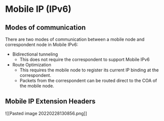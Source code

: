 # Mobile IP (IPv6)
## Modes of communication
There are two modes of communication between a mobile node and correspondent node in Mobile IPv6:
- Bidirectional tunneling
	- This does not require the correspondent to support Mobile IPv6
- Route Optimization
	- This requires the mobile node to register its current IP binding at the correspondent.
	- Packets from the correspondent can be routed direct to the COA of the mobile node.

## Mobile IP Extension Headers

![[Pasted image 20220228130856.png]]